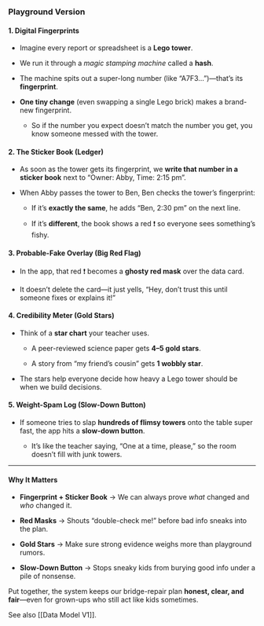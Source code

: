 ###  **Playground Version**

#### 1. Digital Fingerprints

- Imagine every report or spreadsheet is a **Lego tower**.
    
- We run it through a _magic stamping machine_ called a **hash**.
    
- The machine spits out a super-long number (like “A7F3…”)—that’s its **fingerprint**.
    
- **One tiny change** (even swapping a single Lego brick) makes a brand-new fingerprint.
    
    - So if the number you expect doesn’t match the number you get, you know someone messed with the tower.
        

#### 2. The Sticker Book (Ledger)

- As soon as the tower gets its fingerprint, we **write that number in a sticker book** next to “Owner: Abby, Time: 2:15 pm”.
    
- When Abby passes the tower to Ben, Ben checks the tower’s fingerprint:
    
    - If it’s **exactly the same**, he adds “Ben, 2:30 pm” on the next line.
        
    - If it’s **different**, the book shows a red ❗ so everyone sees something’s fishy.
        

#### 3. Probable-Fake Overlay (Big Red Flag)

- In the app, that red ❗ becomes a **ghosty red mask** over the data card.
    
- It doesn’t delete the card—it just yells, “Hey, don’t trust this until someone fixes or explains it!”
    

#### 4. Credibility Meter (Gold Stars)

- Think of a **star chart** your teacher uses.
    
    - A peer-reviewed science paper gets **4–5 gold stars**.
        
    - A story from “my friend’s cousin” gets **1 wobbly star**.
        
- The stars help everyone decide how heavy a Lego tower should be when we build decisions.
    

#### 5. Weight-Spam Log (Slow-Down Button)

- If someone tries to slap **hundreds of flimsy towers** onto the table super fast, the app hits a **slow-down button**.
    
    - It’s like the teacher saying, “One at a time, please,” so the room doesn’t fill with junk towers.
        

---

#### Why It Matters

- **Fingerprint + Sticker Book** → We can always prove _what_ changed and _who_ changed it.
    
- **Red Masks** → Shouts “double-check me!” before bad info sneaks into the plan.
    
- **Gold Stars** → Make sure strong evidence weighs more than playground rumors.
    
- **Slow-Down Button** → Stops sneaky kids from burying good info under a pile of nonsense.
    

Put together, the system keeps our bridge-repair plan **honest, clear, and fair**—even for grown-ups who still act like kids sometimes.


See also [[Data Model V1]].
